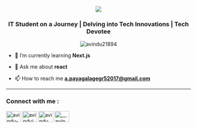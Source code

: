 <h1 align="center">
    <img src="https://readme-typing-svg.herokuapp.com/?font=Righteous&size=35&center=true&vCenter=true&width=500&height=70&duration=4000&lines=Hi+There!+👋;+I'm+Avindu+Kavinda!;" />
</h1>
<h3 align="center">IT Student on a Journey | Delving into Tech Innovations | Tech Devotee</h3>
<p align="center"> <img src="https://komarev.com/ghpvc/?username=avindu21894&label=Profile%20views&color=00f0a8&style=plastic" alt="avindu21894" /> </p>

- 🌱 I’m currently learning **Next.js**

- 💬 Ask me about **react**

- 📫 How to reach me **a.payagalagegr52017@gmail.com**
<hr>
<h3 align="left">Connect with me :</h3>
<p align="left">
<a href="https://www.linkedin.com/in/avindupayagalage/" target="blank"><img align="center" src="https://raw.githubusercontent.com/rahuldkjain/github-profile-readme-generator/master/src/images/icons/Social/linked-in-alt.svg" alt="avindu-payagalage" height="30" width="40" /></a>
<a href="https://kaggle.com/avinduict21894" target="blank"><img align="center" src="https://raw.githubusercontent.com/rahuldkjain/github-profile-readme-generator/master/src/images/icons/Social/kaggle.svg" alt="avinduict21894" height="30" width="40" /></a>
<a href="https://fb.com/avindu kavinda" target="blank"><img align="center" src="https://raw.githubusercontent.com/rahuldkjain/github-profile-readme-generator/master/src/images/icons/Social/facebook.svg" alt="avindu kavinda" height="30" width="40" /></a>
<a href="https://instagram.com/__.avin01.__" target="blank"><img align="center" src="https://raw.githubusercontent.com/rahuldkjain/github-profile-readme-generator/master/src/images/icons/Social/instagram.svg" alt="__.avin01.__" height="30" width="40" /></a>
